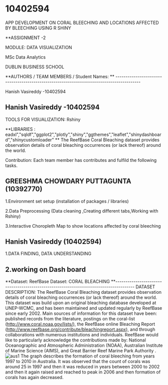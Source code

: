 # 10402594
APP DEVELOPMENT ON CORAL BLEECHING AND LOCATIONS AFFECTED BY BLEECHING USING R SHINY

**ASSIGNMENT -2

MODULE: DATA VISUALIZATION

MSc Data Analytics

DUBLIN BUSINESS SCHOOL

**AUTHORS / TEAM MEMBERS / Student Names: ** ------------------------------------------------------------------------------------------

Hanish Vasireddy -10402594

Hanish Vasireddy -10402594
-------------------------------------------------------------------------------------------------------------------------------------------
TOOLS FOR VISUALIZATION: Rshiny

**LIBRARIES : eadxl","sqldf","ggplot2","plotly","shiny","ggthemes","leaflet","shinydashboard","shinycustomloader" **
The ReefBase Coral Bleaching dataset provides observation details of coral bleaching occurrences (or lack thereof) around the world. 


Contribution: Each team member has contributes and fulfild the following tasks.

GREESHMA CHOWDARY PUTTAGUNTA (10392770)
---------------------------------------------------------------------------------------------------

1.Environment set setup (installation of packages / libraries)

2.Data Preprocessing (Data cleaning ,Creating different tabs,Working with Rshiny)

3.Interactive Choropleth Map to show locations affected by coral bleeching 


Hanish Vasireddy (10402594)
--------------------------------------------------------------------------------------------------------

1.DATA FINDING, DATA UNDERSTANDING

2.working on Dash board 
--------------------------------------------------------------------------------------------------------------------------------------
**Dataset: ReefBase Dataset: CORAL BLEACHING
**---------------------------------------------------------------------------------------
DATASET DESCRIPTION:
The ReefBase Coral Bleaching dataset provides observation details of coral bleaching
occurrences (or lack thereof) around the world. This dataset was build upon an original
bleaching database developed at UNEP-WCMC, and has been maintained and updated
regularly by ReefBase since early 2002. Main sources of information for this dataset
have been: published records from the literature, postings on the coral-list
(http://www.coral.noaa.gov/lists/), the ReefBase online Bleaching Report
(http://www.reefbase.org/contribute/bleachingreport.aspx), and through collaborations
with numerous institutions and individuals. ReefBase would like to particularly acknowledge
the contributions made by: National Oceanographic and Atmospheric Administration (NOAA),
Australian Institute of Marine Science (AIMS), and Great Barrier Reef Marine Park Authority .
![aus1](https://user-images.githubusercontent.com/50079843/56867261-8e747400-69e3-11e9-8cbf-b9af7d1d1f92.JPG)
The graph describes the formation of coral bleeching from years 1997 to 2010 in Australia. It was observed that the count of corals was around 25 in 1997 and then it was reduced in years between 2000 to 2002 and then it again raised and reached to peak in 2006 and then formation of corals has again  decreased. 
